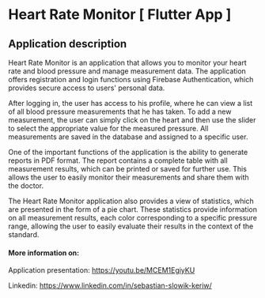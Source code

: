 # Heart Rate Monitor [ Flutter App ]

## Application description

Heart Rate Monitor is an application that allows you to monitor your heart rate and blood pressure and manage measurement data. The application offers registration and login functions using Firebase Authentication, which provides secure access to users' personal data.

After logging in, the user has access to his profile, where he can view a list of all blood pressure measurements that he has taken. To add a new measurement, the user can simply click on the heart and then use the slider to select the appropriate value for the measured pressure. All measurements are saved in the database and assigned to a specific user.

One of the important functions of the application is the ability to generate reports in PDF format. The report contains a complete table with all measurement results, which can be printed or saved for further use. This allows the user to easily monitor their measurements and share them with the doctor.

The Heart Rate Monitor application also provides a view of statistics, which are presented in the form of a pie chart. These statistics provide information on all measurement results, each color corresponding to a specific pressure range, allowing the user to easily evaluate their results in the context of the standard.

#### More information on:

Application presentation: https://youtu.be/MCEM1EgiyKU

Linkedin: https://www.linkedin.com/in/sebastian-slowik-keriw/
